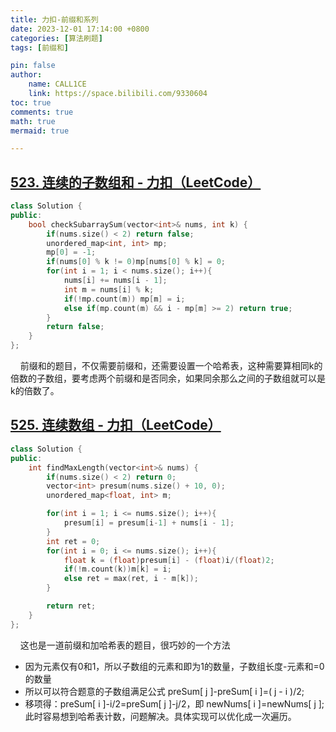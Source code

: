 ```yaml
---
title: 力扣-前缀和系列
date: 2023-12-01 17:14:00 +0800
categories: [算法刷题]
tags: [前缀和]

pin: false
author: 
    name: CALL1CE
    link: https://space.bilibili.com/9330604
toc: true
comments: true
math: true
mermaid: true

---
```


## [523. 连续的子数组和 - 力扣（LeetCode）](https://leetcode.cn/problems/continuous-subarray-sum/)

```cpp
class Solution {
public:
    bool checkSubarraySum(vector<int>& nums, int k) {
        if(nums.size() < 2) return false;
        unordered_map<int, int> mp;
        mp[0] = -1;
        if(nums[0] % k != 0)mp[nums[0] % k] = 0;
        for(int i = 1; i < nums.size(); i++){
            nums[i] += nums[i - 1];
            int m = nums[i] % k;
            if(!mp.count(m)) mp[m] = i;
            else if(mp.count(m) && i - mp[m] >= 2) return true;
        }
        return false;
    }
};
```

    前缀和的题目，不仅需要前缀和，还需要设置一个哈希表，这种需要算相同k的倍数的子数组，要考虑两个前缀和是否同余，如果同余那么之间的子数组就可以是k的倍数了。

## [525. 连续数组 - 力扣（LeetCode）](https://leetcode.cn/problems/contiguous-array/description/)

```cpp
class Solution {
public:
    int findMaxLength(vector<int>& nums) {
        if(nums.size() < 2) return 0;
        vector<int> presum(nums.size() + 10, 0);
        unordered_map<float, int> m;

        for(int i = 1; i <= nums.size(); i++){
            presum[i] = presum[i-1] + nums[i - 1];
        }
        int ret = 0;
        for(int i = 0; i <= nums.size(); i++){
            float k = (float)presum[i] - (float)i/(float)2;
            if(!m.count(k))m[k] = i;
            else ret = max(ret, i - m[k]);
        }

        return ret;
    }
};
```

    这也是一道前缀和加哈希表的题目，很巧妙的一个方法

- 因为元素仅有0和1，所以子数组的元素和即为1的数量，子数组长度-元素和=0的数量
- 所以可以符合题意的子数组满足公式 preSum[ j ]-preSum[ i ]=( j - i )/2;
- 移项得：preSum[ i ]-i/2=preSum[ j ]-j/2，即 newNums[ i ]=newNums[ j ]; 此时容易想到哈希表计数，问题解决。具体实现可以优化成一次遍历。
